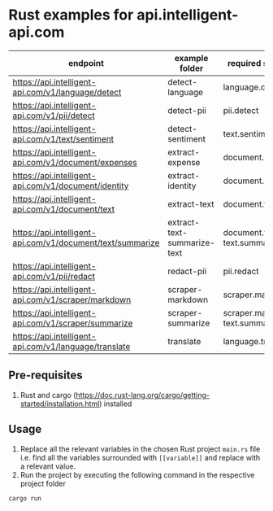 # Rust examples for api.intelligent-api.com

| endpoint                                                   | example folder              | required scopes                      |
| ---------------------------------------------------------- | --------------------------- | ------------------------------------ |
| https://api.intelligent-api.com/v1/language/detect         | detect-language             | language.detect                      |
| https://api.intelligent-api.com/v1/pii/detect              | detect-pii                  | pii.detect                           |
| https://api.intelligent-api.com/v1/text/sentiment          | detect-sentiment            | text.sentiment                       |
| https://api.intelligent-api.com/v1/document/expenses       | extract-expense             | document.expense                     |
| https://api.intelligent-api.com/v1/document/identity       | extract-identity            | document.identity                    |
| https://api.intelligent-api.com/v1/document/text           | extract-text                | document.text                        |
| https://api.intelligent-api.com/v1/document/text/summarize | extract-text-summarize-text | document.text<br />text.summarize    |
| https://api.intelligent-api.com/v1/pii/redact              | redact-pii                  | pii.redact                           |
| https://api.intelligent-api.com/v1/scraper/markdown        | scraper-markdown            | scraper.markdown                     |
| https://api.intelligent-api.com/v1/scraper/summarize       | scraper-summarize           | scraper.markdown<br />text.summarize |
| https://api.intelligent-api.com/v1/language/translate      | translate                   | language.translate                   |

## Pre-requisites

1. Rust and cargo (https://doc.rust-lang.org/cargo/getting-started/installation.html) installed

## Usage

1. Replace all the relevant variables in the chosen Rust project `main.rs` file i.e. find all the variables surrounded with `[[variable]]` and replace with a relevant value.
2. Run the project by executing the following command in the respective project folder

```shell
cargo run
```
